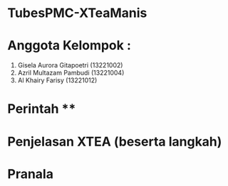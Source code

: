 # TubesPMC-XTeaManis
# Anggota Kelompok :
1. Gisela Aurora Gitapoetri (13221002)
2. Azril Multazam Pambudi (13221004)
3. Al Khairy Farisy (13221012)
# Perintah **
# Penjelasan XTEA (beserta langkah)
# Pranala
